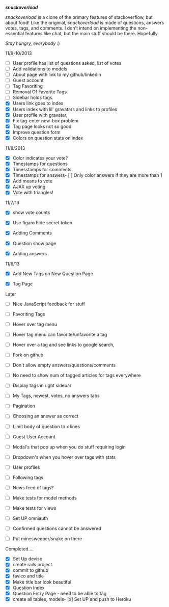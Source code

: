 ***snackoverload***

*snackoverload* is a clone of the primary features of stackoverflow, 
but about food! Like the originial, *snackoverload* is made of questions, answers
votes, tags, and comments. I don't intend on implementing the non-essential 
features like chat, but the main stuff should be there. Hopefully. 

_Stay hungry, everybody_ :)

11/9-10/2013

- [ ] User profile has list of questions asked, list of votes
- [ ] Add validations to models
- [ ] About page with link to my github/linkedin
- [ ] Guest account
- [ ] Tag Favoriting
- [ ] Removal Of Favorite Tags
- [ ] Sidebar holds tags
- [x] Users link goes to index
- [x] Users index with lil' gravatars and links to profiles
- [x] User profile with gravatar, 
- [x] Fix tag-enter new-box problem
- [x] Tag page looks not so good
- [x] Improve question form
- [x] Colors on question stats on index

11/8/2013


- [x] Color indicates your vote?
- [x] Timestamps for questions
- [x] Timesstamps for comments
- [x] Timestamps for answers- [ ] Only color answers if they are more than 1
- [x] Add means to vote
- [x] AJAX up voting
- [x] Vote with triangles!

11/7/13
- [x] show vote counts
- [x] Use figaro hide secret token
- [x] Adding Comments
- [x] Question show page
- [x] Adding answers



11/6/13
- [x] Add New Tags on New Question Page
- [x] Tag Page


Later
- [ ] Nice JavaScript feedback for stuff
- [ ] Favoriting Tags
- [ ] Hover over tag menu
- [ ] Hover tag menu can favorite/unfavorite a tag
- [ ] Hover over a tag and see links to google search, 
- [ ] Fork on github
- [ ] Don't allow empty answers/questions/comments
- [ ] No need to show num of tagged articles for tags everywhere
- [ ] Display tags in right sidebar
- [ ] My Tags, newest, votes, no answers tabs
- [ ] Pagination
- [ ] Choosing an answer as correct
- [ ] Limit body of question to x lines
- [ ] Guest User Account
- [ ] Modal's that pop up when you do stuff requiring login
- [ ] Dropdown's when you hover over tags with stats
- [ ] User profiles
- [ ] Following tags
- [ ] News feed of tags?
- [ ] Make tests for model methods
- [ ] Make tests for views
- [ ] Set UP omniauth
- [ ] Confirmed questions cannot be answered
- [ ] Put minesweeper/snake on there


Completed....
- [x] Set Up devise
- [x] create rails project
- [x] commit to github
- [x] favico and title
- [x] Make title bar look beautiful
- [x] Question Index
- [x] Question Entry Page - need to be able to tag
- [x] create all tables, models- [x] Set UP and push to Heroku